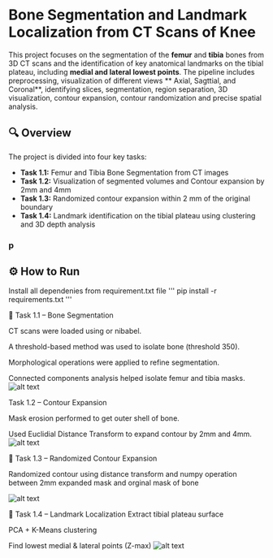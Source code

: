 # Bone Segmentation and Landmark Localization from CT Scans of Knee

This project focuses on the segmentation of the **femur** and **tibia** bones from 3D CT scans and the identification of key anatomical landmarks on the tibial plateau, including **medial and lateral lowest points**. The pipeline includes preprocessing, visualization of different views ** Axial, Sagttial, and Coronal**, identifying slices, segmentation, region separation, 3D visualization, contour expansion, contour randomization and precise spatial analysis.

## 🔍 Overview

The project is divided into four key tasks:

- **Task 1.1:** Femur and Tibia Bone Segmentation from CT images
- **Task 1.2:** Visualization of segmented volumes and Contour expansion by 2mm and 4mm
- **Task 1.3:** Randomized contour expansion within 2 mm of the original boundary
- **Task 1.4:** Landmark identification on the tibial plateau using clustering and 3D depth analysis

### p

## ⚙️ How to Run

Install all dependenies from requirement.txt file 
    ''' pip install -r requirements.txt '''

🎯 Task 1.1 – Bone Segmentation

CT scans were loaded using  or nibabel.

A threshold-based method was used to isolate bone (threshold 350).

Morphological operations were applied to refine segmentation.

Connected components analysis helped isolate femur and tibia masks.
![alt text](image.png)

Task 1.2 – Contour Expansion

Mask erosion performed to get outer shell of bone.

Used Euclidial Distance Transform to expand contour by 2mm and 4mm.
![alt text](image-2.png)

🔀 Task 1.3 – Randomized Contour Expansion

Randomized contour using distance transform and numpy operation between 2mm expanded mask and orginal mask of bone

![alt text](image-3.png)

📍 Task 1.4 – Landmark Localization
Extract tibial plateau surface

PCA + K-Means clustering

Find lowest medial & lateral points (Z-max)
![alt text](image-4.png)
